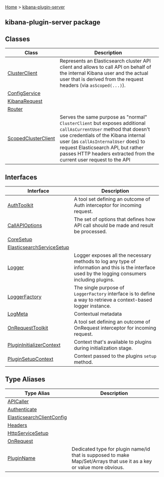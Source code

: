 [Home](./index) &gt; [kibana-plugin-server](./kibana-plugin-server.md)

## kibana-plugin-server package

## Classes

|  Class | Description |
|  --- | --- |
|  [ClusterClient](./kibana-plugin-server.clusterclient.md) | Represents an Elasticsearch cluster API client and allows to call API on behalf of the internal Kibana user and the actual user that is derived from the request headers (via <code>asScoped(...)</code>). |
|  [ConfigService](./kibana-plugin-server.configservice.md) |  |
|  [KibanaRequest](./kibana-plugin-server.kibanarequest.md) |  |
|  [Router](./kibana-plugin-server.router.md) |  |
|  [ScopedClusterClient](./kibana-plugin-server.scopedclusterclient.md) | Serves the same purpose as "normal" <code>ClusterClient</code> but exposes additional <code>callAsCurrentUser</code> method that doesn't use credentials of the Kibana internal user (as <code>callAsInternalUser</code> does) to request Elasticsearch API, but rather passes HTTP headers extracted from the current user request to the API |

## Interfaces

|  Interface | Description |
|  --- | --- |
|  [AuthToolkit](./kibana-plugin-server.authtoolkit.md) | A tool set defining an outcome of Auth interceptor for incoming request. |
|  [CallAPIOptions](./kibana-plugin-server.callapioptions.md) | The set of options that defines how API call should be made and result be processed. |
|  [CoreSetup](./kibana-plugin-server.coresetup.md) |  |
|  [ElasticsearchServiceSetup](./kibana-plugin-server.elasticsearchservicesetup.md) |  |
|  [Logger](./kibana-plugin-server.logger.md) | Logger exposes all the necessary methods to log any type of information and this is the interface used by the logging consumers including plugins. |
|  [LoggerFactory](./kibana-plugin-server.loggerfactory.md) | The single purpose of <code>LoggerFactory</code> interface is to define a way to retrieve a context-based logger instance. |
|  [LogMeta](./kibana-plugin-server.logmeta.md) | Contextual metadata |
|  [OnRequestToolkit](./kibana-plugin-server.onrequesttoolkit.md) | A tool set defining an outcome of OnRequest interceptor for incoming request. |
|  [PluginInitializerContext](./kibana-plugin-server.plugininitializercontext.md) | Context that's available to plugins during initialization stage. |
|  [PluginSetupContext](./kibana-plugin-server.pluginsetupcontext.md) | Context passed to the plugins <code>setup</code> method. |

## Type Aliases

|  Type Alias | Description |
|  --- | --- |
|  [APICaller](./kibana-plugin-server.apicaller.md) |  |
|  [Authenticate](./kibana-plugin-server.authenticate.md) |  |
|  [ElasticsearchClientConfig](./kibana-plugin-server.elasticsearchclientconfig.md) |  |
|  [Headers](./kibana-plugin-server.headers.md) |  |
|  [HttpServiceSetup](./kibana-plugin-server.httpservicesetup.md) |  |
|  [OnRequest](./kibana-plugin-server.onrequest.md) |  |
|  [PluginName](./kibana-plugin-server.pluginname.md) | Dedicated type for plugin name/id that is supposed to make Map/Set/Arrays that use it as a key or value more obvious. |

